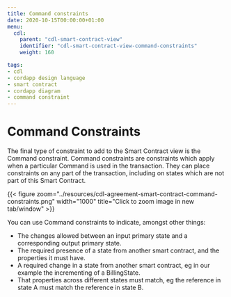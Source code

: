 ```yaml
---
title: Command constraints
date: 2020-10-15T00:00:00+01:00
menu:
  cdl:
    parent: "cdl-smart-contract-view"
    identifier: "cdl-smart-contract-view-command-constraints"
    weight: 160

tags:
- cdl
- cordapp design language
- smart contract
- cordapp diagram
- command constraint
---
```


# Command Constraints

The final type of constraint to add to the Smart Contract view is the Command constraint. Command constraints are constraints which apply when a particular Command is used in the transaction. They can place constraints on any part of the transaction, including on states which are not part of this Smart Contract.


{{< figure zoom="../resources/cdl-agreement-smart-contract-command-constraints.png" width="1000" title="Click to zoom image in new tab/window" >}}

You can use Command constraints to indicate, amongst other things:

* The changes allowed between an input primary state and a corresponding output primary state.
* The required presence of a state from another smart contract, and the properties it must have.
* A required change in a state from another smart contract, eg in our example the incrementing of a BillingState.
* That properties across different states must match, eg the reference in state A must match the reference in state B.
